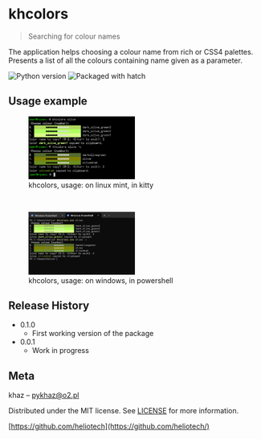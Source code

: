# khcolors
> Searching for colour names

<!-- [![NPM Version][npm-image]][npm-url]
[![Build Status][travis-image]][travis-url]
[![Downloads Stats][npm-downloads]][npm-url] -->

<!-- One to two paragraph statement about your product and what it does. -->
The application helps choosing a colour name from rich or CSS4 palettes. Presents a list of all the colours containing name given as a parameter.

![Python version](https://img.shields.io/badge/Python-3.10-blue)
![Packaged with hatch](https://img.shields.io/badge/Packaged%20with-hatch-60c7a8)

<!--
## Installation

OS X & Linux:

```sh
npm install my-crazy-module --save
```

Windows:

```sh
edit autoexec.bat
```
-->

## Usage example

<figure>
    <img src="assets/khcolors_kitty.png" style="width: 50%;" title="usage: kitty linux" alt="image - usage: kitty linux" />
    <figcaption>khcolors, usage: on linux mint, in kitty</figcaption>
</figure>

<br/>


<figure>
    <img src="assets/khcolors_powershell.png" style="width: 50%;" title="usage: powershell windows" alt="image - usage: powershell windows" />
    <figcaption>khcolors, usage: on windows, in powershell</figcaption>
</figure>

<!--
## Development setup

Describe how to install all development dependencies and how to run an automated test-suite of some kind. Potentially do this for multiple platforms.

```sh
make install
npm test
```
-->

## Release History

* 0.1.0
    * First working version of the package
* 0.0.1
    * Work in progress

## Meta

<!--
khaz – [@YourTwitter](https://twitter.com/dbader_org) – YourEmail@example.com
-->
khaz –  pykhaz@o2.pl

Distributed under the MIT license. See [LICENSE](LICENSE.txt) for more information.

[https://github.com/heliotech](https://github.com/heliotech/)


<!-- Markdown link & img dfn's -->
<!--
[npm-image]: https://img.shields.io/npm/v/datadog-metrics.svg?style=flat-square
[npm-url]: https://npmjs.org/package/datadog-metrics
[npm-downloads]: https://img.shields.io/npm/dm/datadog-metrics.svg?style=flat-square
[travis-image]: https://img.shields.io/travis/dbader/node-datadog-metrics/master.svg?style=flat-square
[travis-url]: https://travis-ci.org/dbader/node-datadog-metrics
[wiki]: https://github.com/yourname/yourproject/wiki
-->

